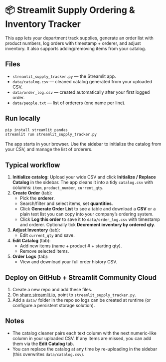 # 📦 Streamlit Supply Ordering & Inventory Tracker

This app lets your department track supplies, generate an order list with product numbers, log orders with timestamp + orderer, and adjust inventory. It also supports adding/removing items from your catalog.

## Files
- `streamlit_supply_tracker.py` — the Streamlit app.
- `data/catalog.csv` — cleaned catalog generated from your uploaded CSV.
- `data/order_log.csv` — created automatically after your first logged order.
- `data/people.txt` — list of orderers (one name per line).

## Run locally
```bash
pip install streamlit pandas
streamlit run streamlit_supply_tracker.py
```
The app starts in your browser. Use the sidebar to initialize the catalog from your CSV, and manage the list of orderers.

## Typical workflow
1. **Initialize catalog**: Upload your wide CSV and click **Initialize / Replace Catalog** in the sidebar. The app cleans it into a tidy `catalog.csv` with columns: `item`, `product_number`, `current_qty`.
2. **Create Order** (tab):
   - Pick the **orderer**.
   - Search/filter and select items, set **quantities**.
   - Click **Generate Order List** to see a table and download a **CSV** or a plain text list you can copy into your company’s ordering system.
   - Click **Log this order** to save it to `data/order_log.csv` with timestamp and orderer. Optionally tick **Decrement inventory by ordered qty**.
3. **Adjust Inventory** (tab):
   - Edit `current_qty` and save.
4. **Edit Catalog** (tab):
   - Add new items (name + product # + starting qty).
   - Remove selected items.
5. **Order Logs** (tab):
   - View and download your full order history CSV.

## Deploy on GitHub + Streamlit Community Cloud
1. Create a new repo and add these files.
2. On [share.streamlit.io](https://share.streamlit.io), point to `streamlit_supply_tracker.py`.
3. Add a `data/` folder in the repo so logs can be created at runtime (or configure a persistent storage solution).

## Notes
- The catalog cleaner pairs each text column with the next numeric-like column in your uploaded CSV. If any items are missed, you can add them via the **Edit Catalog** tab.
- You can replace the catalog at any time by re-uploading in the sidebar (this overwrites `data/catalog.csv`).
